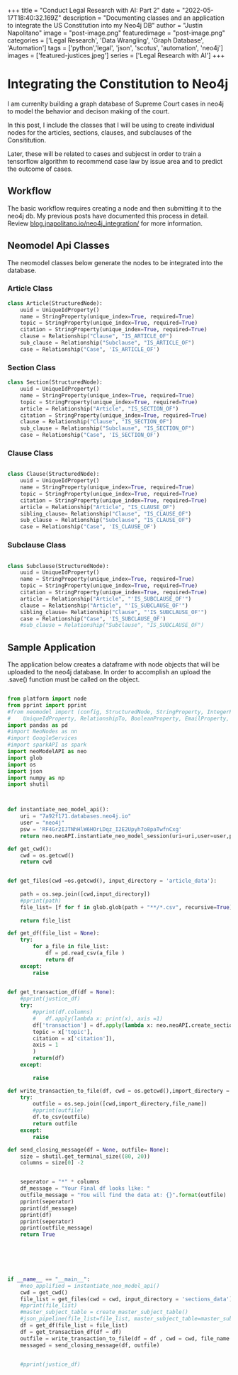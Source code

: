 +++
title =  "Conduct Legal Research with AI: Part 2"
date = "2022-05-17T18:40:32.169Z"
description = "Documenting classes and an application to integrate the US Constitution into my Neo4j DB"
author = "Justin Napolitano"
image = "post-image.png"
featuredimage = "post-image.png"
categories = ['Legal Research', 'Data Wrangling', 'Graph Database', 'Automation']
tags = ['python','legal', 'json', 'scotus', 'automation', 'neo4j']
images = ['featured-justices.jpeg']
series = ['Legal Research with AI']
+++

# Integrating the Constitution to Neo4j

I am currenlty building a graph database of Supreme Court cases in neo4j to model the behavior and decison making of the court.  

In this post, I include the classes that I will be using to create individual nodes for the articles, sections, clauses, and subclauses of the Consititution.  

Later, these will be related to cases and subjecst in order to train a tensorflow algorithm to recommend case law by issue area and to predict the outcome of cases.  


## Workflow 

The basic workflow requires creating a node and then submitting it to the neo4j db.   My previous posts have documented this process in detail.  Review [blog.jnapolitano.io/neo4j_integration/](https://blog.jnapolitano.io/neo4j_integration/) for more information.  

## Neomodel Api Classes

The neomodel classes below generate the nodes to be integrated into the database.  


### Article Class

``` python
class Article(StructuredNode):
    uuid = UniqueIdProperty()
    name = StringProperty(unique_index=True, required=True)
    topic = StringProperty(unique_index=True, required=True)
    citation = StringProperty(unique_index=True, required=True)
    clause = Relationship("Clause", "IS_ARTICLE_OF")
    sub_clause = Relationship("Subclause", "IS_ARTICLE_OF")
    case = Relationship("Case", 'IS_ARTICLE_OF')

```

### Section Class

``` python
class Section(StructuredNode):
    uuid = UniqueIdProperty()
    name = StringProperty(unique_index=True, required=True)
    topic = StringProperty(unique_index=True, required=True)
    article = Relationship("Article", "IS_SECTION_OF")
    citation = StringProperty(unique_index=True, required=True)
    clause = Relationship("Clause", "IS_SECTION_OF")
    sub_clause = Relationship("Subclause", "IS_SECTION_OF")
    case = Relationship("Case", 'IS_SECTION_OF')

```
### Clause Class

``` python

class Clause(StructuredNode):
    uuid = UniqueIdProperty()
    name = StringProperty(unique_index=True, required=True)
    topic = StringProperty(unique_index=True, required=True)
    citation = StringProperty(unique_index=True, required=True)
    article = Relationship("Article", "IS_CLAUSE_OF")
    sibling_clause= Relationship("Clause", "IS_CLAUSE_OF")
    sub_clause = Relationship("Subclause", "IS_CLAUSE_OF")
    case = Relationship("Case", 'IS_CLAUSE_OF')

```

### Subclause Class

```python

class Subclause(StructuredNode):
    uuid = UniqueIdProperty()
    name = StringProperty(unique_index=True, required=True)
    topic = StringProperty(unique_index=True, required=True)
    citation = StringProperty(unique_index=True, required=True)
    article = Relationship("Article", "'IS_SUBCLAUSE_OF'")
    clause = Relationship("Article", "'IS_SUBCLAUSE_OF'")
    sibling_clause= Relationship("Clause", "'IS_SUBCLAUSE_OF'")
    case = Relationship("Case", 'IS_SUBCLAUSE_OF')
    #sub_clause = Relationship("Subclause", "IS_SUBCLAUSE_OF")

```



## Sample Application


The application below creates a dataframe with node objects that will be uploaded to the neo4j database.  In order to accomplish an upload the .save() function must be called on the object.  


``` python

from platform import node
from pprint import pprint
#from neomodel import (config, StructuredNode, StringProperty, IntegerProperty,
#    UniqueIdProperty, RelationshipTo, BooleanProperty, EmailProperty, Relationship,db)
import pandas as pd
#import NeoNodes as nn
#import GoogleServices
#import sparkAPI as spark
import neoModelAPI as neo
import glob
import os
import json
import numpy as np
import shutil



def instantiate_neo_model_api():
    uri = "7a92f171.databases.neo4j.io"
    user = "neo4j"
    psw = 'RF4Gr2IJTNhHlW6HOrLDqz_I2E2Upyh7o8paTwfnCxg'
    return neo.neoAPI.instantiate_neo_model_session(uri=uri,user=user,psw=psw)

def get_cwd():
    cwd = os.getcwd()
    return cwd


def get_files(cwd =os.getcwd(), input_directory = 'article_data'):
    
    path = os.sep.join([cwd,input_directory])
    #pprint(path)
    file_list= [f for f in glob.glob(path + "**/*.csv", recursive=True)]
  
    return file_list

def get_df(file_list = None):
    try:
        for a_file in file_list:
            df = pd.read_csv(a_file )
            return df
    except:
        raise
       

def get_transaction_df(df = None):  
    #pprint(justice_df)
    try:
        #pprint(df.columns)
        #   df.apply(lambda x: print(x), axis =1)
        df['transaction'] = df.apply(lambda x: neo.neoAPI.create_section_node(name= x['section'],  
        topic = x['topic'], 
        citation = x['citation']),
        axis = 1
        )
        return(df)
    except:
    
        raise

def write_transaction_to_file(df, cwd = os.getcwd(),import_directory = 'merge_articles', file_name = 'article_transaction_df'):
    try:
        outfile = os.sep.join([cwd,import_directory,file_name])
        #pprint(outfile)
        df.to_csv(outfile)
        return outfile
    except:
        raise

def send_closing_message(df = None, outfile= None):
    size = shutil.get_terminal_size((80, 20))
    columns = size[0] -2


    seperator = "*" * columns
    df_message = "Your Final df looks like: "
    outfile_message = "You will find the data at: {}".format(outfile)
    pprint(seperator)
    pprint(df_message)
    pprint(df)
    pprint(seperator)
    pprint(outfile_message)
    return True
    


    


if __name__ == "__main__":
    #neo_applified = instantiate_neo_model_api()
    cwd = get_cwd()
    file_list = get_files(cwd = cwd, input_directory = 'sections_data')
    #pprint(file_list)
    #master_subject_table = create_master_subject_table()
    #json_pipeline(file_list=file_list, master_subject_table=master_subject_table)
    df = get_df(file_list = file_list)
    df = get_transaction_df(df = df)
    outfile = write_transaction_to_file(df = df , cwd = cwd, file_name = 'sections_transaction_df.csv')
    messaged = send_closing_message(df, outfile)


    #pprint(justice_df)

```

